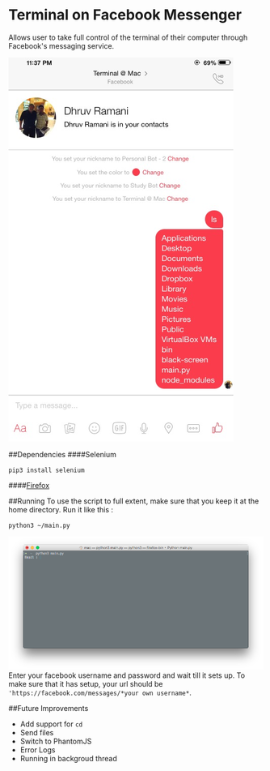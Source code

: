 # Terminal on Facebook Messenger

Allows user to take full control of the terminal of their computer through Facebook's messaging service.

![Photo](photo.PNG)

##Dependencies 
####Selenium
```
pip3 install selenium
```
####[Firefox](https://www.mozilla.org/en-GB/firefox/new/)

##Running
To use the script to full extent, make sure that you keep it at the home directory.
Run it like this :
```
python3 ~/main.py
```
![Screenshot](Screenshot1.png)
Enter your facebook username and password and wait till it sets up. To make sure that it has setup, your url should be ```'https://facebook.com/messages/*your own username*```.

##Future Improvements
- Add support for ```cd```
- Send files 
- Switch to PhantomJS
- Error Logs
- Running in backgroud thread
